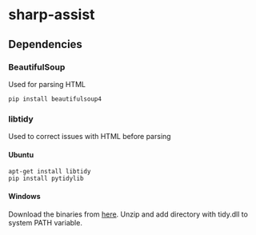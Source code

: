 # sharp-assist

## Dependencies

### BeautifulSoup

Used for parsing HTML

    pip install beautifulsoup4

### libtidy

Used to correct issues with HTML before parsing

#### Ubuntu
    apt-get install libtidy
    pip install pytidylib

#### Windows

Download the binaries from [here](http://binaries.html-tidy.org/). Unzip and add directory with tidy.dll to system PATH variable.
